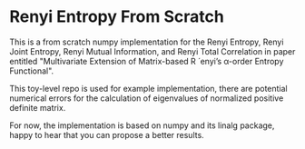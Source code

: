 # Renyi Entropy From Scratch
This is a from scratch numpy implementation for the Renyi Entropy, Renyi Joint Entropy, Renyi Mutual Information, and Renyi Total Correlation in paper entitled "Multivariate Extension of Matrix-based R ́ enyi’s α-order Entropy Functional".

This toy-level repo is used for example implementation, there are potential numerical errors for the calculation of eigenvalues of normalized positive definite matrix. 

For now, the implementation is based on numpy and its linalg package, happy to hear that you can propose a better results.
